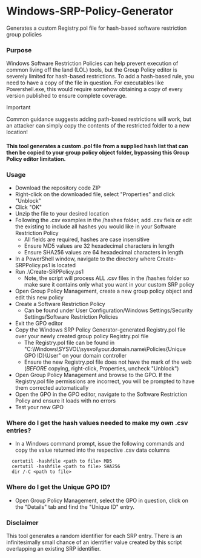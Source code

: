 # Windows-SRP-Policy-Generator
Generates a custom Registry.pol file for hash-based software restriction group policies  
### Purpose
Windows Software Restriction Policies can help prevent execution of common living off the land (LOL) tools, but the Group Policy editor is severely limited for hash-based restrictions.  To add a hash-based rule, you need to have a copy of the file in question.  For executables like Powershell.exe, this would require somehow obtaining a copy of every version published to ensure complete coverage.  
> [!IMPORTANT]
> Common guidance suggests adding path-based restrictions will work, but an attacker can simply copy the contents of the restricted folder to a new location!  
#### This tool generates a custom .pol file from a supplied hash list that can then be copied to your group policy object folder, bypassing this Group Policy editor limitation.
### Usage
- Download the repository code ZIP
- Right-click on the downloaded file, select "Properties" and click "Unblock"
- Click "OK"
- Unzip the file to your desired location
- Following the .csv examples in the /hashes folder, add .csv fiels or edit the existing to include all hashes you would like in your Software Restriction Policy
  - All fields are required, hashes are case insensitive
  - Ensure MD5 values are 32 hexadecimal characters in length
  - Ensure SHA256 values are 64 hexadecimal characters in length
- In a PowerShell window, navigate to the directory where Create-SRPPolicy.ps1 is located
- Run .\Create-SRPPolicy.ps1
  - Note, the script will process ALL .csv files in the /hashes folder so make sure it contains only what you want in your custom SRP policy
- Open Group Policy Management, create a new group policy object and edit this new policy
- Create a Software Restriction Policy
  - Can be found under User Configuration/Windows Settings/Security Settings/Software Restriction Policies
- Exit the GPO editor
- Copy the Windows SRP Policy Generator-generated Registry.pol file over your newly created group policy Registry.pol file
  - The Registry.pol file can be found in "C:\Windows\SYSVOL\sysvol\your.domain.name\Policies\{Unique GPO ID}\User" on your domain controller
  - Ensure the new Registry.pol file does not have the mark of the web (_BEFORE_ copying, right-click, Properties, uncheck "Unblock")
- Open Group Policy Management and browse to the GPO.  If the Registry.pol file permissions are incorrect, you will be prompted to have them corrected automatically
- Open the GPO in the GPO editor, navigate to the Software Restriction Policy and ensure it loads with no errors
- Test your new GPO
### Where do I get the hash values needed to make my own .csv entries?
- In a Windows command prompt, issue the following commands and copy the value returned into the respective .csv data columns
```
  certutil -hashfile <path to file> MD5
  certutil -hashfile <path to file> SHA256
  dir /-C <path to file>
```
### Where do I get the Unique GPO ID?
- Open Group Policy Management, select the GPO in question, click on the "Details" tab and find the "Unique ID" entry.

### Disclaimer
This tool generates a random identifier for each SRP entry.  There is an infinitesimally small chance of an identifier value created by this script overlapping an existing SRP identifier.
